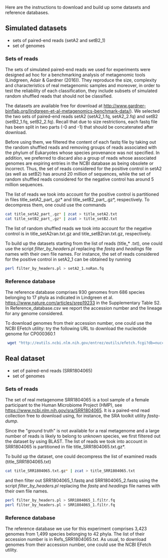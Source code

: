 Here are the instructions to download and build up some datasets and reference databases.


## Simulated datasets

* sets of paired-end reads (setA2 and setB2_1)
* set of genomes 

### Sets of reads

The sets of simulated paired-end reads we used for experiments were designed ad hoc for a benchmarking analysis of metagenomic tools (Lindgreen, Adair & Gardner (2016)). They reproduce the size, complexity and characteristics of real metagenomic samples and moreover, in order to test the reliability of each classification, they include subsets of simulated random shuffled reads that should not be classified.

The datasets are available free for download at http://www.gardner-binflab.org/lindgreen-et-al-metagenomics-benchmark-data/). We selected the two sets of paired-end reads setA2 (setA2_1.fq, setA2_2.fq) and setB2 (setB2_1.fq, setB2_2.fq). Recall that due to size restrictions, each fastq file has been split in two parts (-0 and -1) that should be concatenated after download.

Before using them, we filtered the content of each fastq file by taking out the random shuffled reads and removing groups of reads associated with the phylum of Eukaryotes whose species provenance was not specified. In addition, we preferred to discard also a group of reads whose associated genomes are expiring entries in the NCBI database as being obsolete or incorrect. 
Thus, the set of reads considered for the positive control in setA2 (as well as setB2) has around 20 million of sequences, while the set of random shuffled reads considered for the negative control has around 5 million sequences. 

The list of reads we took into account for the positive control is partitioned in files title_setA2_part_.gz* and title_setB2_part_.gz*, respectively. To decompress them, one could use the commands

```sh
cat title_setA2_part_.gz* | zcat > title_setA2.txt
cat title_setB2_part_.gz* | zcat > title_setB2.txt
```

The list of random shuffled reads we took into account for the negative control is in title_setA2ran.txt.gz and title_setB2ran.txt.gz, respectively.

To build up the datasets starting from the list of reads (title_* .txt), one could use the script *filter_by_headers.pl* replacing the *fastq* and *headings* file names with their own file names. For instance, the set of reads considered for the positive control in setA2_1 can be obtained by running

```sh
perl filter_by_headers.pl > setA2_1.noRan.fq
```

### Reference database

The reference database comprises 930 genomes from 686 species belonging to 17 phyla as indicated in Lindgreen et al. https://www.nature.com/articles/srep19233 in the Supplementary Table S2. In Reference_database.csv we report the accession number and the lineage for any genome considered. 

To download genomes from their accession number, one could use the NCBI EFetch utility: try the following URL to download the nucleotide genome for CP000360.1
```sh
 wget "http://eutils.ncbi.nlm.nih.gov/entrez/eutils/efetch.fcgi?db=nuccore&id=CP000360.1&rettype=fasta&retmode=text"
 ```
 
## Real dataset

* set of paired-end reads (SRR1804065)
* set of genomes 


### Sets of reads

The set of real metagenome SRR1804065 is a tool sample of a female participant to the Human Microbiome Project (HMP), see https://www.ncbi.nlm.nih.gov/sra/SRR1804065. It is a paired-end read collection free to download using, for instance, the SRA toolkit utility *fastq-dump*.

Since the "ground truth" is not available for a real metagenome and a large number of reads is likely to belong to unknown species, we first filtered out the dataset by using BLAST.
The list of reads we took into account in SRR1804065 is partitioned in file title_SRR1804065.txt.gz*. 

To build up the dataset, one could decompress the list of examined reads (title_SRR1804065.txt)
```sh
cat title_SRR1804065.txt.gz* | zcat > title_SRR1804065.txt
 ```
and then filter out SRR1804065_1.fastq and SRR1804065_2.fastq using the script *filter_by_headers.pl* replacing the *fastq* and *headings* file names with their own file names.
```sh
perl filter_by_headers.pl > SRR1804065_1.filtr.fq
perl filter_by_headers.pl > SRR1804065_1.filtr.fq
 ```

### Reference database

The reference database we use for this experiment comprises 3,423 genomes from 1,499 species belonging to 42 phyla.
The list of their accession number is in Refs_SRR1804065.txt. As usual, to download genomes from their accession number, one could use the NCBI EFetch utility.
